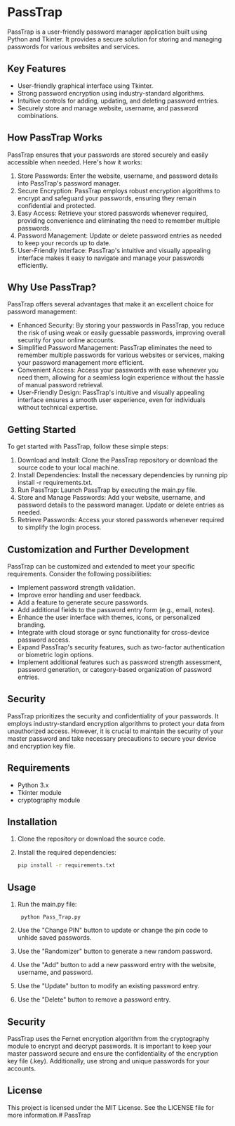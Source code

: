 # PassTrap

PassTrap is a user-friendly password manager application built using Python and Tkinter. It provides a secure solution for storing and managing passwords for various websites and services.

## Key Features

- User-friendly graphical interface using Tkinter.
- Strong password encryption using industry-standard algorithms.
- Intuitive controls for adding, updating, and deleting password entries.
- Securely store and manage website, username, and password combinations.
<!-- - Requires user authentication to access the password manager. -->
## How PassTrap Works

PassTrap ensures that your passwords are stored securely and easily accessible when needed. Here's how it works:

1. Store Passwords: Enter the website, username, and password details into PassTrap's password manager.
2. Secure Encryption: PassTrap employs robust encryption algorithms to encrypt and safeguard your passwords, ensuring they remain confidential and protected.
3. Easy Access: Retrieve your stored passwords whenever required, providing convenience and eliminating the need to remember multiple passwords.
4. Password Management: Update or delete password entries as needed to keep your records up to date.
5. User-Friendly Interface: PassTrap's intuitive and visually appealing interface makes it easy to navigate and manage your passwords efficiently.

## Why Use PassTrap?

PassTrap offers several advantages that make it an excellent choice for password management:

- Enhanced Security: By storing your passwords in PassTrap, you reduce the risk of using weak or easily guessable passwords, improving overall security for your online accounts.
- Simplified Password Management: PassTrap eliminates the need to remember multiple passwords for various websites or services, making your password management more efficient.
- Convenient Access: Access your passwords with ease whenever you need them, allowing for a seamless login experience without the hassle of manual password retrieval.
- User-Friendly Design: PassTrap's intuitive and visually appealing interface ensures a smooth user experience, even for individuals without technical expertise.

## Getting Started

To get started with PassTrap, follow these simple steps:

1. Download and Install: Clone the PassTrap repository or download the source code to your local machine.
2. Install Dependencies: Install the necessary dependencies by running pip install -r requirements.txt.
3. Run PassTrap: Launch PassTrap by executing the main.py file.
4. Store and Manage Passwords: Add your website, username, and password details to the password manager. Update or delete entries as needed.
5. Retrieve Passwords: Access your stored passwords whenever required to simplify the login process.

## Customization and Further Development

PassTrap can be customized and extended to meet your specific requirements. Consider the following possibilities:

- Implement password strength validation.
- Improve error handling and user feedback.
- Add a feature to generate secure passwords.
- Add additional fields to the password entry form (e.g., email, notes).
- Enhance the user interface with themes, icons, or personalized branding.
- Integrate with cloud storage or sync functionality for cross-device password access.
- Expand PassTrap's security features, such as two-factor authentication or biometric login options.
- Implement additional features such as password strength assessment, password generation, or category-based organization of password entries.

## Security

PassTrap prioritizes the security and confidentiality of your passwords. It employs industry-standard encryption algorithms to protect your data from unauthorized access. However, it is crucial to maintain the security of your master password and take necessary precautions to secure your device and encryption key file.

## Requirements

- Python 3.x
- Tkinter module
- cryptography module

## Installation

1. Clone the repository or download the source code.

2. Install the required dependencies:

   ```bash
   pip install -r requirements.txt

## Usage

1. Run the main.py file:

        python Pass_Trap.py

2. Use the "Change PIN" button to update or change the pin code to unhide saved passwords.

3. Use the "Randomizer" button to generate a new random password.

4. Use the "Add" button to add a new password entry with the website, username, and password.

5. Use the "Update" button to modify an existing password entry.

6. Use the "Delete" button to remove a password entry.

<!--  The Sign In window will appear. Set up your username and password or sign in if you have already set them up. -->

<!--  Once signed in, the Passwords window will open, allowing you to manage your passwords. -->

## Security

PassTrap uses the Fernet encryption algorithm from the cryptography module to encrypt and decrypt passwords. It is important to keep your master password secure and ensure the confidentiality of the encryption key file (.key). Additionally, use strong and unique passwords for your accounts.

## License

This project is licensed under the MIT License. See the LICENSE file for more information.# PassTrap
